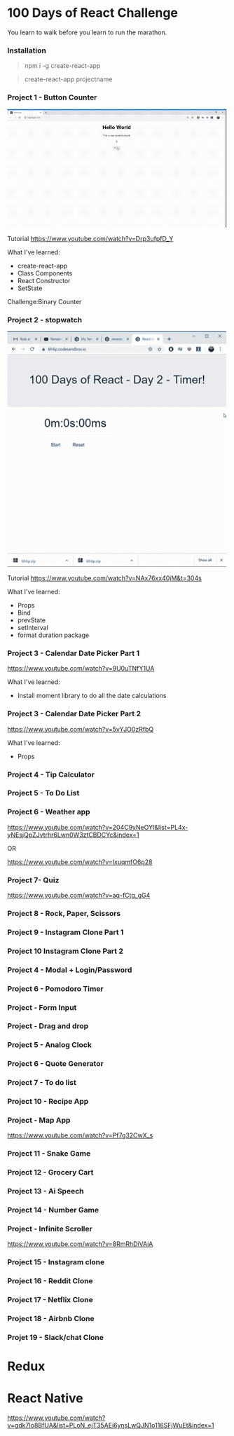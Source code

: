 100 Days of React Challenge
===========================

You learn to walk before you learn to run the marathon.


### Installation

> npm i -g create-react-app

> create-react-app projectname


### Project 1 - Button Counter

<a href="#"><img src="./assets/projectcounter.gif" alt="projectcounter" width="500"/></a>

Tutorial
https://www.youtube.com/watch?v=Drp3ufpfD_Y

What I've learned:
- create-react-app
- Class Components
- React Constructor
- SetState

Challenge:Binary Counter

### Project 2 - stopwatch

<a href="#"><img src="./assets/day2.gif" alt="projectstopwatch" width="500"/></a>

Tutorial
https://www.youtube.com/watch?v=NAx76xx40jM&t=304s

What I've learned:
- Props
- Bind
- prevState
- setInterval
- format duration package


### Project 3 - Calendar Date Picker Part 1

https://www.youtube.com/watch?v=9U0uTNfY1UA


What I've learned:
- Install moment library to do all the date calculations



### Project 3 - Calendar Date Picker Part 2

https://www.youtube.com/watch?v=5vYJO0zRfbQ


What I've learned:
- Props


### Project 4 - Tip Calculator



### Project 5 - To Do List


### Project 6 - Weather app

https://www.youtube.com/watch?v=204C9yNeOYI&list=PL4x-yNEsjQpZJvtrhr6Lwn0W3ztCBDCYc&index=1

OR

https://www.youtube.com/watch?v=IxuqmfO6p28


### Project 7- Quiz

https://www.youtube.com/watch?v=aq-fCtg_gG4



### Project 8 - Rock, Paper, Scissors



### Project 9 - Instagram Clone Part 1


### Project 10 Instagram Clone Part 2




### Project 4 - Modal + Login/Password




### Project 6 - Pomodoro Timer

### Project - Form Input



### Project - Drag and drop

### Project 5 - Analog Clock

### Project 6 - Quote Generator

### Project 7 - To do list


### Project 10 - Recipe App


### Project - Map App

https://www.youtube.com/watch?v=Pf7g32CwX_s

### Project 11 - Snake Game

### Project 12 - Grocery Cart

### Project 13 - Ai Speech

### Project 14 - Number Game

### Project - Infinite Scroller

https://www.youtube.com/watch?v=8RmRhDiVAiA

### Project 15 - Instagram clone

### Project 16 - Reddit Clone

### Project 17 - Netflix Clone

### Project 18 - Airbnb Clone

### Projet 19 - Slack/chat Clone

Redux
======



React Native
============


https://www.youtube.com/watch?v=gdk7Io8BfUA&list=PLoN_ejT35AEi6ynsLwQJN1o116SFjWuEt&index=1
